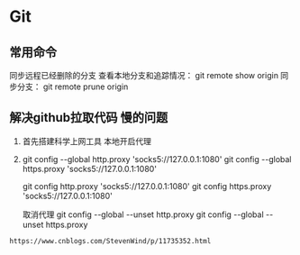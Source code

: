 # Git


## 常用命令 

同步远程已经删除的分支
    查看本地分支和追踪情况： git remote show origin
    同步分支： git remote prune origin

## 解决github拉取代码 慢的问题
   1. 首先搭建科学上网工具 本地开启代理
   2. git config --global http.proxy 'socks5://127.0.0.1:1080'
      git config --global https.proxy 'socks5://127.0.0.1:1080'

      git config http.proxy 'socks5://127.0.0.1:1080'
      git config https.proxy 'socks5://127.0.0.1:1080'

      取消代理
      git config --global --unset http.proxy
      git config --global --unset https.proxy
      
    https://www.cnblogs.com/StevenWind/p/11735352.html

    
